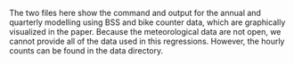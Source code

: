 The two files here show the command and output for the annual and quarterly modelling using BSS and bike counter data,
which are graphically visualized in the paper. Because the meteorological data are not open, we cannot
provide all of the data used in this regressions. However, the hourly counts can be found in the data directory.
